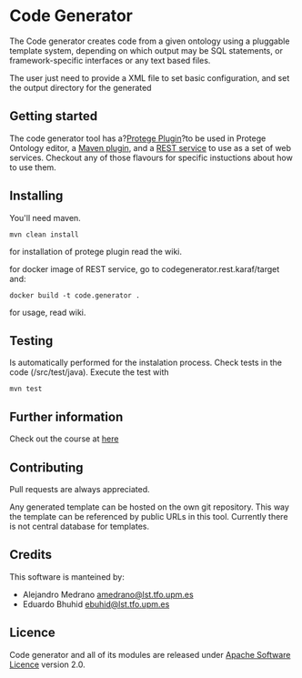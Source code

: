 # Code Generator

The Code generator creates code from a given ontology using a pluggable template system, depending on which output may be SQL statements, or framework-specific interfaces or any text based files.

The user just need to provide a XML file to set basic configuration, and set the output directory for the generated


## Getting started

The code generator tool has a?[Protege Plugin](./codegenerator.protege.plugin/README.md)?to be used in Protege Ontology editor, a [Maven plugin](./codegenerator.maven.plugin/README.md), and a [REST service](./codegenerator.rest.plugin/README.md) to use as a set of web services.
Checkout any of those flavours for specific instuctions about how to use them.


## Installing

You'll need maven.

```
mvn clean install
```

for installation of protege plugin read the wiki.

for docker image of REST service, go to codegenerator.rest.karaf/target and:

```
docker build -t code.generator .
```

for usage, read wiki.

## Testing

Is automatically performed for the instalation process. Check tests in the code (/src/test/java). Execute the test with 

```
mvn test
```

## Further information

Check out the course at [here](https://poliformat.upv.es/portal/site/ESP_0_2626/tool/4136ab45-e867-4287-ac8e-d5eed63f8307/ShowPage?returnView=&studentItemId=0&backPath=&errorMessage=&messageId=&clearAttr=&source=&title=&sendingPage=6007389&newTopLevel=false&postedComment=false&itemId=6007390&addBefore=&path=push&topicId=&addTool=-1&recheck=&id=&forumId=)

## Contributing

Pull requests are always appreciated. 
	
Any generated template can be hosted on the own git repository. This way the template can be referenced by public URLs in this tool. Currently there is not central database for templates.

## Credits

This software is manteined by: 
* Alejandro Medrano <amedrano@lst.tfo.upm.es> 
* Eduardo Bhuhid <ebuhid@lst.tfo.upm.es> 

## Licence

Code generator and all of its modules are released under [Apache Software Licence](http://www.apache.org/licenses/) version 2.0.